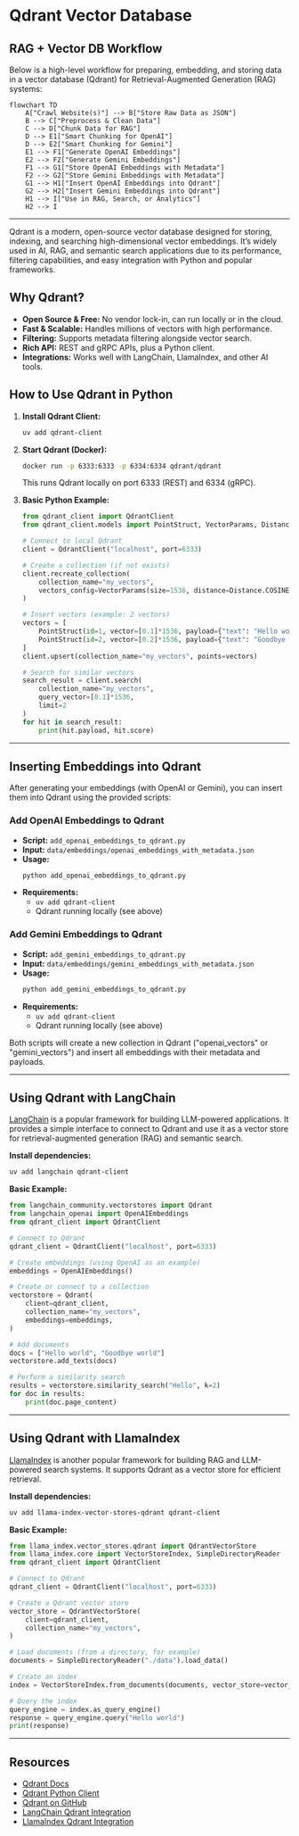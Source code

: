 # Qdrant Vector Database

## RAG + Vector DB Workflow

Below is a high-level workflow for preparing, embedding, and storing data in a vector database (Qdrant) for Retrieval-Augmented Generation (RAG) systems:

```mermaid
flowchart TD
    A["Crawl Website(s)"] --> B["Store Raw Data as JSON"]
    B --> C["Preprocess & Clean Data"]
    C --> D["Chunk Data for RAG"]
    D --> E1["Smart Chunking for OpenAI"]
    D --> E2["Smart Chunking for Gemini"]
    E1 --> F1["Generate OpenAI Embeddings"]
    E2 --> F2["Generate Gemini Embeddings"]
    F1 --> G1["Store OpenAI Embeddings with Metadata"]
    F2 --> G2["Store Gemini Embeddings with Metadata"]
    G1 --> H1["Insert OpenAI Embeddings into Qdrant"]
    G2 --> H2["Insert Gemini Embeddings into Qdrant"]
    H1 --> I["Use in RAG, Search, or Analytics"]
    H2 --> I
```

---

Qdrant is a modern, open-source vector database designed for storing, indexing, and searching high-dimensional vector embeddings. It’s widely used in AI, RAG, and semantic search applications due to its performance, filtering capabilities, and easy integration with Python and popular frameworks.

## Why Qdrant?

- **Open Source & Free:** No vendor lock-in, can run locally or in the cloud.
- **Fast & Scalable:** Handles millions of vectors with high performance.
- **Filtering:** Supports metadata filtering alongside vector search.
- **Rich API:** REST and gRPC APIs, plus a Python client.
- **Integrations:** Works well with LangChain, LlamaIndex, and other AI tools.

## How to Use Qdrant in Python

1. **Install Qdrant Client:**

   ```bash
   uv add qdrant-client
   ```

2. **Start Qdrant (Docker):**

   ```bash
   docker run -p 6333:6333 -p 6334:6334 qdrant/qdrant
   ```

   This runs Qdrant locally on port 6333 (REST) and 6334 (gRPC).

3. **Basic Python Example:**

   ```python
   from qdrant_client import QdrantClient
   from qdrant_client.models import PointStruct, VectorParams, Distance

   # Connect to local Qdrant
   client = QdrantClient("localhost", port=6333)

   # Create a collection (if not exists)
   client.recreate_collection(
       collection_name="my_vectors",
       vectors_config=VectorParams(size=1536, distance=Distance.COSINE)
   )

   # Insert vectors (example: 2 vectors)
   vectors = [
       PointStruct(id=1, vector=[0.1]*1536, payload={"text": "Hello world"}),
       PointStruct(id=2, vector=[0.2]*1536, payload={"text": "Goodbye world"}),
   ]
   client.upsert(collection_name="my_vectors", points=vectors)

   # Search for similar vectors
   search_result = client.search(
       collection_name="my_vectors",
       query_vector=[0.1]*1536,
       limit=2
   )
   for hit in search_result:
       print(hit.payload, hit.score)
   ```

---

## Inserting Embeddings into Qdrant

After generating your embeddings (with OpenAI or Gemini), you can insert them into Qdrant using the provided scripts:

### Add OpenAI Embeddings to Qdrant

- **Script:** `add_openai_embeddings_to_qdrant.py`
- **Input:** `data/embeddings/openai_embeddings_with_metadata.json`
- **Usage:**
  ```bash
  python add_openai_embeddings_to_qdrant.py
  ```
- **Requirements:**
  - `uv add qdrant-client`
  - Qdrant running locally (see above)

### Add Gemini Embeddings to Qdrant

- **Script:** `add_gemini_embeddings_to_qdrant.py`
- **Input:** `data/embeddings/gemini_embeddings_with_metadata.json`
- **Usage:**
  ```bash
  python add_gemini_embeddings_to_qdrant.py
  ```
- **Requirements:**
  - `uv add qdrant-client`
  - Qdrant running locally (see above)

Both scripts will create a new collection in Qdrant ("openai_vectors" or "gemini_vectors") and insert all embeddings with their metadata and payloads.

---

## Using Qdrant with LangChain

[LangChain](https://python.langchain.com/docs/integrations/vectorstores/qdrant) is a popular framework for building LLM-powered applications. It provides a simple interface to connect to Qdrant and use it as a vector store for retrieval-augmented generation (RAG) and semantic search.

**Install dependencies:**

```bash
uv add langchain qdrant-client
```

**Basic Example:**

```python
from langchain_community.vectorstores import Qdrant
from langchain_openai import OpenAIEmbeddings
from qdrant_client import QdrantClient

# Connect to Qdrant
qdrant_client = QdrantClient("localhost", port=6333)

# Create embeddings (using OpenAI as an example)
embeddings = OpenAIEmbeddings()

# Create or connect to a collection
vectorstore = Qdrant(
    client=qdrant_client,
    collection_name="my_vectors",
    embeddings=embeddings,
)

# Add documents
docs = ["Hello world", "Goodbye world"]
vectorstore.add_texts(docs)

# Perform a similarity search
results = vectorstore.similarity_search("Hello", k=2)
for doc in results:
    print(doc.page_content)
```

---

## Using Qdrant with LlamaIndex

[LlamaIndex](https://docs.llamaindex.ai/en/stable/examples/vector_stores/qdrant.html) is another popular framework for building RAG and LLM-powered search systems. It supports Qdrant as a vector store for efficient retrieval.

**Install dependencies:**

```bash
uv add llama-index-vector-stores-qdrant qdrant-client
```

**Basic Example:**

```python
from llama_index.vector_stores.qdrant import QdrantVectorStore
from llama_index.core import VectorStoreIndex, SimpleDirectoryReader
from qdrant_client import QdrantClient

# Connect to Qdrant
qdrant_client = QdrantClient("localhost", port=6333)

# Create a Qdrant vector store
vector_store = QdrantVectorStore(
    client=qdrant_client,
    collection_name="my_vectors",
)

# Load documents (from a directory, for example)
documents = SimpleDirectoryReader("./data").load_data()

# Create an index
index = VectorStoreIndex.from_documents(documents, vector_store=vector_store)

# Query the index
query_engine = index.as_query_engine()
response = query_engine.query("Hello world")
print(response)
```

---

## Resources

- [Qdrant Docs](https://qdrant.tech/documentation/)
- [Qdrant Python Client](https://qdrant.github.io/qdrant_client/)
- [Qdrant on GitHub](https://github.com/qdrant/qdrant)
- [LangChain Qdrant Integration](https://python.langchain.com/docs/integrations/vectorstores/qdrant)
- [LlamaIndex Qdrant Integration](https://docs.llamaindex.ai/en/stable/examples/vector_stores/qdrant.html)
